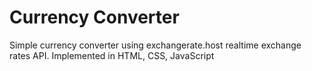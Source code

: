 # Currency Converter
Simple currency converter using exchangerate.host realtime exchange rates API.
Implemented in HTML, CSS, JavaScript
